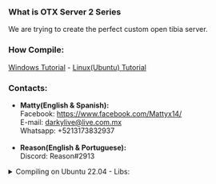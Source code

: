 ### What is OTX Server 2 Series
We are trying to create the perfect custom open tibia server.

### How Compile:
[Windows Tutorial](https://github.com/mattyx14/otxserver/wiki/Compilling-on-Windows) - [Linux(Ubuntu) Tutorial](https://github.com/mattyx14/otxserver/wiki/Compiling-OTX2-on-Ubuntu)

### Contacts:
- <b>Matty(English & Spanish):</b><br>
Facebook: https://www.facebook.com/Mattyx14/<br>
E-mail: darkylive@live.com.mx<br>
Whatsapp: +5213173832937<br><br>
- <b>Reason(English & Portuguese):</b><br>
Discord: Reason#2913

<details>
  <summary>Compiling on Ubuntu 22.04 - Libs:</summary>
  
    sudo apt install g++ libcrypto++-dev libcrypto++-doc libcrypto++-utils libpugixml-dev libmysqlclient-dev libfmt-dev liblua5.2-dev libboost-all-dev -y.
  
</details>

